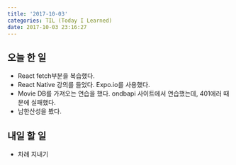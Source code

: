 ```yaml
---
title: '2017-10-03'
categories: TIL (Today I Learned)
date: 2017-10-03 23:16:27
---
```


## 오늘 한 일
  - React fetch부분을 복습했다.
  - React Native 강의를 들었다. Expo.io를 사용했다.
  - Movie DB를 가져오는 연습을 했다. ondbapi 사이트에서 연습했는데, 401에러 때문에 실패했다.
  - 남한산성을 봤다.

## 내일 할 일
  - 차례 지내기